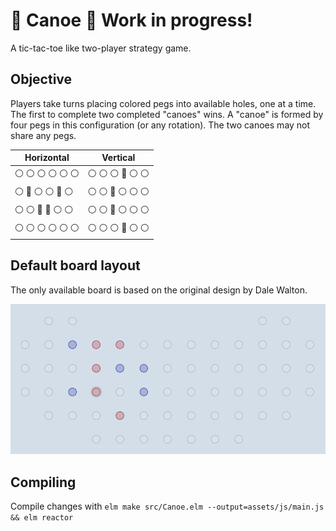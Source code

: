 # :canoe: Canoe :canoe: Work in progress!
A tic-tac-toe like two-player strategy game.

## Objective
Players take turns placing colored pegs into available holes, one at a time. The first to complete two completed "canoes" wins. A "canoe" is formed by four pegs in this configuration (or any rotation). The two canoes may not share any pegs.

Horizontal | Vertical
---------- | --------
:white_circle: :white_circle: :white_circle: :white_circle: :white_circle: :white_circle: | :white_circle: :white_circle: :white_circle: :red_circle: :white_circle: :white_circle:
:white_circle: :red_circle: :white_circle: :white_circle: :red_circle: :white_circle: | :white_circle: :white_circle: :red_circle: :white_circle: :white_circle: :white_circle:
:white_circle: :white_circle: :red_circle: :red_circle: :white_circle: :white_circle: | :white_circle: :white_circle: :red_circle: :white_circle: :white_circle: :white_circle:
:white_circle: :white_circle: :white_circle: :white_circle: :white_circle: :white_circle: | :white_circle: :white_circle: :white_circle: :red_circle: :white_circle: :white_circle:


## Default board layout
The only available board is based on the original design by Dale Walton.

<p align="center"><img src="_examples/preview.png" width="1000px" alt="" /></p>


## Compiling
Compile changes with ```elm make src/Canoe.elm --output=assets/js/main.js && elm reactor```